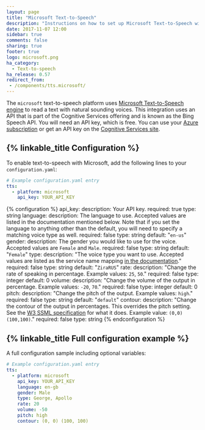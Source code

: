 ```yaml
---
layout: page
title: "Microsoft Text-to-Speech"
description: "Instructions on how to set up Microsoft Text-to-Speech with Home Assistant."
date: 2017-11-07 12:00
sidebar: true
comments: false
sharing: true
footer: true
logo: microsoft.png
ha_category:
  - Text-to-speech
ha_release: 0.57
redirect_from:
 - /components/tts.microsoft/
---
```


The `microsoft` text-to-speech platform uses [Microsoft Text-to-Speech engine](https://docs.microsoft.com/en-us/azure/cognitive-services/speech/home) to read a text with natural sounding voices. This integration uses an API that is part of the Cognitive Services offering and is known as the Bing Speech API.
You will need an API key, which is free. You can use your [Azure subscription](https://azure.microsoft.com) or get an API key on the [Cognitive Services site](https://azure.microsoft.com/en-us/try/cognitive-services/).

## {% linkable_title Configuration %}

To enable text-to-speech with Microsoft, add the following lines to your `configuration.yaml`:

```yaml
# Example configuration.yaml entry
tts:
  - platform: microsoft
    api_key: YOUR_API_KEY
```

{% configuration %}
api_key:
  description: Your API key.
  required: true
  type: string
language:
  description: The language to use. Accepted values are listed in the documentation mentioned below. Note that if you set the language to anything other than the default, you will need to specify a matching voice type as well.
  required: false
  type: string
  default: "`en-us`"
gender:
  description: The gender you would like to use for the voice. Accepted values are `Female` and `Male`.
  required: false
  type: string
  default: "`Female`"
type:
  description: "The voice type you want to use. Accepted values are listed as the service name mapping [in the documentation](https://docs.microsoft.com/en-us/azure/cognitive-services/Speech/api-reference-rest/bingvoiceoutput)."
  required: false
  type: string
  default: "`ZiraRUS`"
rate:
  description: "Change the rate of speaking in percentage. Example values: `25`, `50`."
  required: false
  type: integer
  default: 0
volume:
  description: "Change the volume of the output in percentage. Example values: `-20`, `70`."
  required: false
  type: integer
  default: 0
pitch:
  description: "Change the pitch of the output. Example values: `high`."
  required: false
  type: string
  default: "`default`"
contour:
  description: "Change the contour of the output in percentages. This overrides the pitch setting. See the [W3 SSML specification](http://www.w3.org/TR/speech-synthesis/#pitch_contour) for what it does. Example value: `(0,0) (100,100)`."
  required: false
  type: string
{% endconfiguration %}

## {% linkable_title Full configuration example %}

A full configuration sample including optional variables:

```yaml
# Example configuration.yaml entry
tts:
  - platform: microsoft
    api_key: YOUR_API_KEY
    language: en-gb
    gender: Male
    type: George, Apollo
    rate: 20
    volume: -50
    pitch: high
    contour: (0, 0) (100, 100)
```
